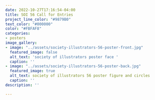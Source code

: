 ```yaml
---
date: 2022-10-27T17:16:54-04:00
title: SOI 56 Call for Entries
project_line_color: "#9879B0"
text_color: "#000000"
color: "#FBFAF8"
categories:
- posters
image_gallery:
- image: "../assets/society-illustrators-56-poster-front.jpg"
  featured_image: false
  alt_text: 'society of illustrators poster face '
  caption: ''
- image: "../assets/society-illustrators-56-poster-back.jpg"
  featured_image: true
  alt_text: society of illustrators 56 poster figure and circles
  caption: ''
description: ''

---
```

